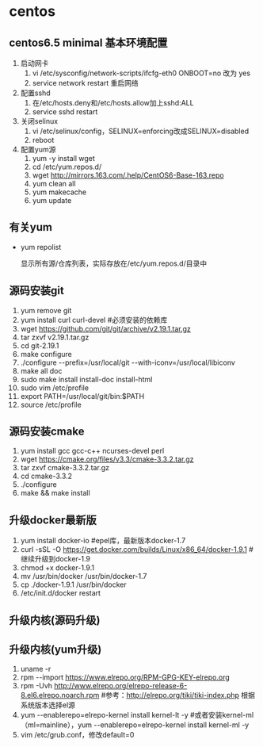 # centos #

## centos6.5 minimal 基本环境配置 ##
1. 启动网卡
	1. vi /etc/sysconfig/network-scripts/ifcfg-eth0 ONBOOT=no 改为 yes
	1. service network restart 重启网络
1. 配置sshd
	1. 在/etc/hosts.deny和/etc/hosts.allow加上sshd:ALL
	2. service sshd restart
1. 关闭selinux
	1. vi /etc/selinux/config，SELINUX=enforcing改成SELINUX=disabled
	2. reboot
1. 配置yum源
	1. yum -y install wget
	2. cd /etc/yum.repos.d/
	3. wget http://mirrors.163.com/.help/CentOS6-Base-163.repo
	4. yum clean all
	5. yum makecache
	6. yum update

## 有关yum ##
- yum repolist
	
	显示所有源/仓库列表，实际存放在/etc/yum.repos.d/目录中

## 源码安装git
1. yum remove git
1. yum install curl curl-devel #必须安装的依赖库
1. wget https://github.com/git/git/archive/v2.19.1.tar.gz
1. tar zxvf v2.19.1.tar.gz
1. cd git-2.19.1
1. make configure
1. ./configure --prefix=/usr/local/git --with-iconv=/usr/local/libiconv
1. make all doc
1. sudo make install install-doc install-html
1. sudo vim /etc/profile
1. export PATH=/usr/local/git/bin:$PATH
1. source /etc/profile

## 源码安装cmake
1. yum install gcc gcc-c++ ncurses-devel perl
2. wget https://cmake.org/files/v3.3/cmake-3.3.2.tar.gz
3. tar zxvf cmake-3.3.2.tar.gz
4. cd cmake-3.3.2
5. ./configure
6. make && make install

## 升级docker最新版
1. yum install docker-io #epel库，最新版本docker-1.7
1. curl -sSL -O https://get.docker.com/builds/Linux/x86_64/docker-1.9.1 #继续升级到docker-1.9
1. chmod +x docker-1.9.1 
1. mv /usr/bin/docker /usr/bin/docker-1.7
1. cp ./docker-1.9.1 /usr/bin/docker
1. /etc/init.d/docker restart

## 升级内核(源码升级)

## 升级内核(yum升级)
1. uname -r
2. rpm --import https://www.elrepo.org/RPM-GPG-KEY-elrepo.org
3. rpm -Uvh http://www.elrepo.org/elrepo-release-6-8.el6.elrepo.noarch.rpm #参考：http://elrepo.org/tiki/tiki-index.php 根据系统版本选择el源
4. yum --enablerepo=elrepo-kernel install kernel-lt -y #或者安装kernel-ml（ml=mainline），yum --enablerepo=elrepo-kernel install kernel-ml -y
5. vim /etc/grub.conf，修改default=0